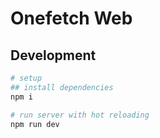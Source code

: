 # Onefetch Web

## Development

```bash
# setup
## install dependencies
npm i

# run server with hot reloading
npm run dev
```
